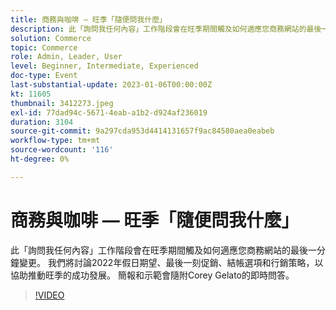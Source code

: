 ```yaml
---
title: 商務與咖啡 — 旺季「隨便問我什麼」
description: 此「詢問我任何內容」工作階段會在旺季期間觸及如何適應您商務網站的最後一分鐘變更。 我們將討論2022年假日期望、最後一刻促銷、結帳選項和行銷策略，以協助推動旺季的成功發展。 簡報和示範會隨附Corey Gelato的即時問答。
solution: Commerce
topic: Commerce
role: Admin, Leader, User
level: Beginner, Intermediate, Experienced
doc-type: Event
last-substantial-update: 2023-01-06T00:00:00Z
kt: 11605
thumbnail: 3412273.jpeg
exl-id: 77dad94c-5671-4eab-a1b2-d924af236019
duration: 3104
source-git-commit: 9a297cda953d4414131657f9ac84580aea0eabeb
workflow-type: tm+mt
source-wordcount: '116'
ht-degree: 0%

---
```


# 商務與咖啡 — 旺季「隨便問我什麼」

此「詢問我任何內容」工作階段會在旺季期間觸及如何適應您商務網站的最後一分鐘變更。 我們將討論2022年假日期望、最後一刻促銷、結帳選項和行銷策略，以協助推動旺季的成功發展。 簡報和示範會隨附Corey Gelato的即時問答。

>[!VIDEO](https://video.tv.adobe.com/v/3412273/?quality=12&learn=on)

